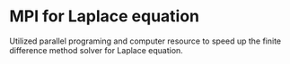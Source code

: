 # MPI for Laplace equation

Utilized parallel programing and computer resource to speed up the finite difference method solver for Laplace equation.
